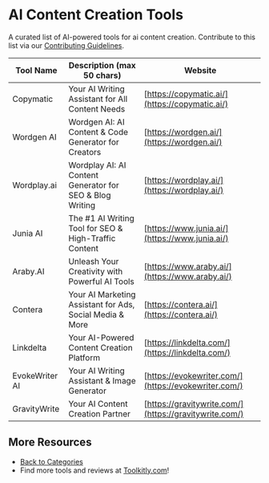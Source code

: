 # AI Content Creation Tools

A curated list of AI-powered tools for ai content creation. Contribute to this list via our [Contributing Guidelines](../CONTRIBUTING.md).

| Tool Name | Description (max 50 chars) | Website |
|-----------|----------------------------|---------|
| Copymatic | Your AI Writing Assistant for All Content Needs | [https://copymatic.ai/](https://copymatic.ai/) |
| Wordgen AI | Wordgen AI: AI Content & Code Generator for Creators | [https://wordgen.ai/](https://wordgen.ai/) |
| Wordplay.ai | Wordplay AI: AI Content Generator for SEO & Blog Writing | [https://wordplay.ai/](https://wordplay.ai/) |
| Junia AI | The #1 AI Writing Tool for SEO & High-Traffic Content | [https://www.junia.ai/](https://www.junia.ai/) |
| Araby.AI | Unleash Your Creativity with Powerful AI Tools | [https://www.araby.ai/](https://www.araby.ai/) |
| Contera | Your AI Marketing Assistant for Ads, Social Media & More | [https://contera.ai/](https://contera.ai/) |
| Linkdelta | Your AI-Powered Content Creation Platform | [https://linkdelta.com/](https://linkdelta.com/) |
| EvokeWriter AI | Your AI Writing Assistant & Image Generator | [https://evokewriter.com/](https://evokewriter.com/) |
| GravityWrite | Your AI Content Creation Partner | [https://gravitywrite.com/](https://gravitywrite.com/) |

## More Resources
- [Back to Categories](https://github.com/ToolkitlyAI/awesome-ai-tools/blob/master/README.md)
- Find more tools and reviews at [Toolkitly.com](https://toolkitly.com)!
